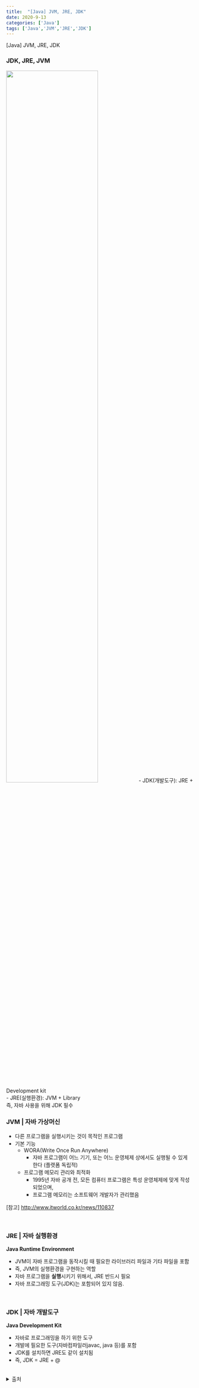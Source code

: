 ```yaml
---
title:  "[Java] JVM, JRE, JDK"
date: 2020-9-13
categories: ['Java']
tags: ['Java','JVM','JRE','JDK']
---
```


[Java]  JVM, JRE, JDK

### JDK, JRE, JVM
<img src="https://user-images.githubusercontent.com/62331803/93018740-d877ed00-f60c-11ea-99b1-d577ccd53995.png" width="70%">
- JDK(개발도구): JRE + Development kit<br>
- JRE(실행환경): JVM + Library <br>
즉, 자바 사용을 위해 JDK 필수
<br>

### JVM | 자바 가상머신
- 다른 프로그램을 실행시키는 것이 목적인 프로그램
-  기본 기능
    -  WORA(Write Once Run Anywhere)
        - 자바 프로그램이 어느 기기,  또는 어느 운영체제 상에서도 실행될 수 있게 한다 (플랫폼 독립적)
     - 프로그램 메모리 관리와 최적화
		  -  1995년 자바 공개 전, 모든 컴퓨터 프로그램은 특성 운영체제에 맞게 작성되었으며, 
		  - 프로그램 메모리는 소프트웨어 개발자가 관리했음

[참고] http://www.itworld.co.kr/news/110837

<br>

### JRE | 자바 실행환경
**Java Runtime Environment**
- JVM이 자바 프로그램을 동작시킬 때 필요한 라이브러리 파일과 기타 파일을 포함
- 즉, JVM의 실행환경을 구현하는 역할
- 자바 프로그램을 **실행**시키기 위해서, JRE 반드시 필요
- 자바 프로그래밍 도구(JDK)는 포함되어 있지 않음.

<br>

### JDK  | 자바 개발도구
**Java Development Kit**
- 자바로 프로그래밍을 하기 위한 도구
- 개발에 필요한 도구(자바컴파일러javac, java 등)를 포함
- JDK를 설치하면 JRE도 같이 설치됨
- 즉, JDK = JRE + @

<br>

<details>
<summary>출처</summary>

- https://devpouch.tistory.com/9 <br>
- https://wikidocs.net/257<br>
- https://medium.com/webeveloper/jvm-java-virtual-machine-architecture-94b914e93d86 <br>
- http://www.itworld.co.kr/news/110837<br>

</details>
